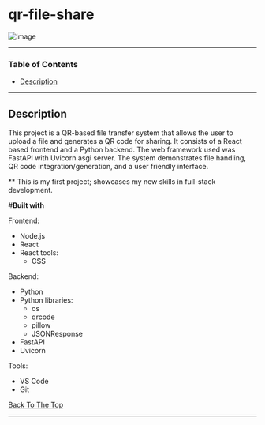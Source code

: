 # qr-file-share

![image](https://github.com/user-attachments/assets/4ed69a40-70b9-4271-a6ff-8e285eac6e2c)

---

### Table of Contents


- [Description](#description)


---

## Description

This project is a QR-based file transfer system that allows the user to upload a file and generates a QR code for sharing. It consists of a React based frontend and a Python backend. The web framework used was FastAPI with Uvicorn asgi server. The system demonstrates file handling, QR code integration/generation, and a user friendly interface. 

** This is my first project; showcases my new skills in full-stack development.

#__Built with__

Frontend:
- Node.js
- React
- React tools:
    - CSS

Backend:
- Python
- Python libraries:
    - os
    - qrcode
    - pillow
    - JSONResponse
- FastAPI
- Uvicorn

Tools:
- VS Code
- Git



[Back To The Top](#qr-file-share)

---

